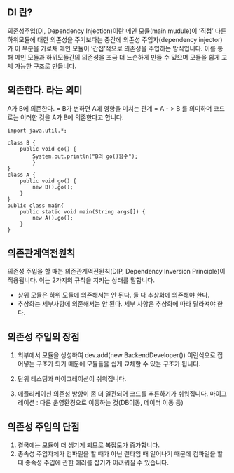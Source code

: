 ## DI 란?
의존성주입(DI, Dependency Injection)이란 메인 모듈(main mudule)이 ‘직접’ 다른 하위모듈에 대한 의존성을 주기보다는 중간에 의존성 주입자(dependency injector)가 이 부분을 가로채 메인 모듈이 ‘간접’적으로 의존성을 주입하는 방식입니다.
이를 통해 메인 모듈과 하위모듈간의 의존성을 조금 더 느슨하게 만들 수 있으며 모듈을 쉽게 교체 가능한 구조로 만듭니다.

## 의존한다. 라는 의미
A가 B에 의존한다. = B가 변하면 A에 영향을 미치는 관계 = A - > B
를 의미하며 코드로는 이러한 것을 A가 B에 의존한다고 합니다.

```
import java.util.*;

class B {
	public void go() {
		System.out.println("B의 go()함수");
		}
}
class A {
	public void go() {
		new B().go();
	}
}
public class main{
	public static void main(String args[]) {
		new A().go();
	}
}

```

## 의존관계역전원칙
의존성 주입을 할 때는 의존관계역전원칙(DIP, Dependency Inversion Principle)이 적용됩니다. 이는 2가지의 규칙을 지키는 상태를 말합니다.
- 상위 모듈은 하위 모듈에 의존해서는 안 된다. 둘 다 추상화에 의존해야 한다.
- 추상화는 세부사항에 의존해서는 안 된다. 세부 사항은 추상화에 따라 달라져야 한다.

## 의존성 주입의 장점
1. 외부에서 모듈을 생성하여 dev.add(new BackendDeveloper()) 이런식으로 집어넣는 구조가 되기 때문에 모듈들을 쉽게 교체할 수 있는 구조가 됩니다.

2. 단위 테스팅과 마이그레이션이 쉬워집니다.

3. 애플리케이션 의존성 방향이 좀 더 일관되어 코드를 추론하기가 쉬워집니다. 마이그레이션 : 다른 운영환경으로 이동하는 것(DB이동, 데이터 이동 등)
## 의존성 주입의 단점
1. 결국에는 모듈이 더 생기게 되므로 복잡도가 증가합니다.
2. 종속성 주입자체가 컴파일을 할 때가 아닌 런타임 때 일어나기 때문에 컴파일을 할 때 종속성 주입에 관한 에러를 잡기가 어려워질 수 있습니다.
